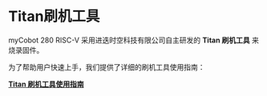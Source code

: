 # Titan刷机工具

myCobot 280 RISC-V 采用进迭时空科技有限公司自主研发的 **Titan 刷机工具** 来烧录固件。

为了帮助用户快速上手，我们提供了详细的刷机工具使用指南：

**[Titan 刷机工具使用指南](https://developer.spacemit.com/documentation?token=O6wlwlXcoiBZUikVNh2cczhin5d)**